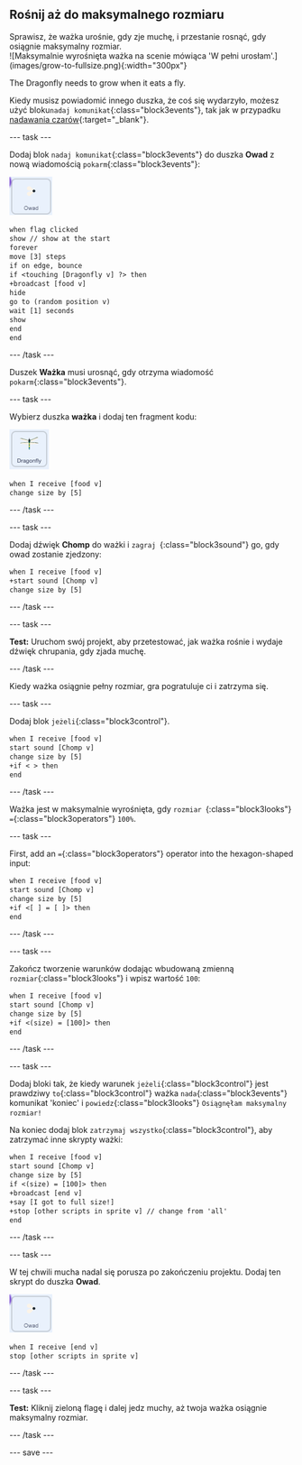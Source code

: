 ## Rośnij aż do maksymalnego rozmiaru

<div style="display: flex; flex-wrap: wrap">
<div style="flex-basis: 200px; flex-grow: 1; margin-right: 15px;">
Sprawisz, że ważka urośnie, gdy zje muchę, i przestanie rosnąć, gdy osiągnie maksymalny rozmiar.
</div>
<div>
![Maksymalnie wyrośnięta ważka na scenie mówiąca 'W pełni urosłam'.](images/grow-to-fullsize.png){:width="300px"}
</div>
</div>

The Dragonfly needs to grow when it eats a fly.

Kiedy musisz powiadomić innego duszka, że coś się wydarzyło, możesz użyć bloku`nadaj komunikat`{:class="block3events"}, tak jak w przypadku [nadawania czarów](https://projects.raspberrypi.org/en/projects/broadcasting-spells){:target="_blank"}.

--- task ---

Dodaj blok `nadaj komunikat`{:class="block3events"} do duszka **Owad** z nową wiadomością `pokarm`{:class="block3events"}:

![](images/fly-icon.png)

```blocks3
when flag clicked
show // show at the start
forever
move [3] steps
if on edge, bounce
if <touching [Dragonfly v] ?> then
+broadcast [food v]
hide
go to (random position v)
wait [1] seconds
show
end
end
```
--- /task ---

Duszek **Ważka** musi urosnąć, gdy otrzyma wiadomość `pokarm`{:class="block3events"}.

--- task ---

Wybierz duszka **ważka** i dodaj ten fragment kodu:

![](images/dragonfly-icon.png)

```blocks3 
when I receive [food v]
change size by [5]
```

--- /task ---

--- task ---

Dodaj dźwięk **Chomp** do ważki i `zagraj `{:class="block3sound"} go, gdy owad zostanie zjedzony:

```blocks3 
when I receive [food v]
+start sound [Chomp v]
change size by [5]
```
--- /task ---

--- task ---

**Test:** Uruchom swój projekt, aby przetestować, jak ważka rośnie i wydaje dźwięk chrupania, gdy zjada muchę.

--- /task ---

Kiedy ważka osiągnie pełny rozmiar, gra pogratuluje ci i zatrzyma się.

--- task ---

Dodaj blok `jeżeli`{:class="block3control"}.

```blocks3
when I receive [food v]
start sound [Chomp v]
change size by [5]
+if < > then
end
```

--- /task ---

Ważka jest w maksymalnie wyrośnięta, gdy `rozmiar `{:class="block3looks"} `=`{:class="block3operators"} `100%`.

--- task ---

First, add an `=`{:class="block3operators"} operator into the hexagon-shaped input:

```blocks3
when I receive [food v]
start sound [Chomp v]
change size by [5]
+if <[ ] = [ ]> then
end
```
--- /task ---

--- task ---

Zakończ tworzenie warunków dodając wbudowaną zmienną `rozmiar`{:class="block3looks"} i wpisz wartość `100`:

```blocks3
when I receive [food v]
start sound [Chomp v]
change size by [5]
+if <(size) = [100]> then
end
```
--- /task ---

--- task ---

Dodaj bloki tak, że kiedy warunek `jeżeli`{:class="block3control"} jest prawdziwy `to`{:class="block3control"} ważka `nada`{:class="block3events"} komunikat 'koniec' i `powiedz`{:class="block3looks"} `Osiągnęłam maksymalny rozmiar!`

Na koniec dodaj blok `zatrzymaj wszystko`{:class="block3control"}, aby zatrzymać inne skrypty ważki:

```blocks3
when I receive [food v]
start sound [Chomp v]
change size by [5]
if <(size) = [100]> then
+broadcast [end v]
+say [I got to full size!]
+stop [other scripts in sprite v] // change from 'all'
end
```
--- /task ---

--- task ---

W tej chwili mucha nadal się porusza po zakończeniu projektu. Dodaj ten skrypt do duszka **Owad**.

![](images/fly-icon.png)

```blocks3
when I receive [end v]
stop [other scripts in sprite v]
```

--- /task ---

--- task ---

**Test:** Kliknij zieloną flagę i dalej jedz muchy, aż twoja ważka osiągnie maksymalny rozmiar.

--- /task ---

--- save ---
